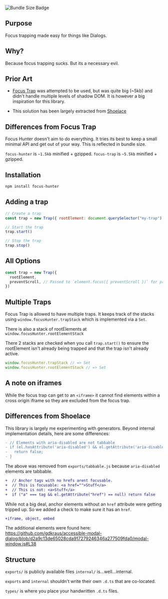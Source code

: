 ![Bundle Size Badge](https://deno.bundlejs.com/?q=focus-hunter&badge)

## Purpose

Focus trapping made easy for things like Dialogs.

## Why?

Because focus trapping sucks. But its a necessary evil.

## Prior Art

- [Focus Trap](https://github.com/focus-trap/focus-trap) was attempted to be used, but was quite big (~5kb) and didn't handle multiple levels of shadow DOM. It is however a big inspiration for this library.

- This solution has been largely extracted from [Shoelace](https://shoelace.style)

## Differences from Focus Trap

Focus Hunter doesn't aim to do everything. It tries its best to keep a small minimal API and get out of your way.
This is reflected in bundle size.

`focus-hunter` is `~1.5kb` minified + gzipped.
`focus-trap` is `~5.5kb` minified + gzipped.

## Installation

```bash
npm install focus-hunter
```

## Adding a trap


```js
// Create a trap
const trap = new Trap({ rootElement: document.querySelector("my-trap") })

// Start the trap
trap.start()

// Stop the trap
trap.stop()
```

## All Options

```js
const trap = new Trap({
  rootElement,
  preventScroll, // Passed to `element.focus({ preventScroll })` for programmatically focused elements
})
```

## Multiple Traps

Focus Trap is allowed to have multiple traps. It keeps track of the stacks using `window.focusHunter.trapStack` which
is implemented via a `Set`.

There is also a stack of rootElements at `window.focusHunter.rootElementStack`

There 2 stacks are checked when you call `trap.start()` to ensure the rootElement isn't already being trapped and that
the trap isn't already active.

```js
window.focusHunter.trapStack // => Set
window.focusHunter.rootElementStack // => Set
```

## A note on iframes

While the focus trap can get to an `<iframe>` it cannot find elements within a cross origin iframe
so they are excluded from the focus trap.

## Differences from Shoelace

This library is largely me experimenting with generators. Beyond internal implementation details, here are some differences:

```diff
- // Elements with aria-disabled are not tabbable
- if (el.hasAttribute('aria-disabled') && el.getAttribute('aria-disabled') !== 'false') {
-   return false;
- }
```

The above was removed from `exports/tabbable.js` because `aria-disabled` elements are tabbable.


```diff
+  // Anchor tags with no hrefs arent focusable.
+  // This is focusable: <a href="">Stuff</a>
+  // This is not: <a>Stuff</a>
+  if ("a" === tag && el.getAttribute("href") == null) return false
```

While not a big deal, anchor elements without an `href` attribute were getting tripped up.
So we added a check to make sure it has an `href`.

```diff
+iframe, object, embed
```

The additional elements were found here: <https://github.com/gdkraus/accessible-modal-dialog/blob/d2a9c13de65028cda917279246346a277509fda0/modal-window.js#L38>

## Structure

`exports/` is publicly available files
`internal/` is...well...internal.

`exports` and `internal` shouldn't write their own `.d.ts` that are co-located.

`types/` is where you place your handwritten `.d.ts` files.
